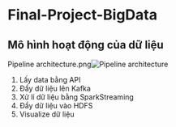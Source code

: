 # Final-Project-BigData

## Mô hình hoạt động của dữ liệu
Pipeline architecture.png![Pipeline architecture](https://user-images.githubusercontent.com/69194434/184597524-cac45dc8-e4bb-4683-bcb1-1519d4c054ba.png)
1. Lấy data bằng API
2. Đẩy dữ liệu lên Kafka
3. Xử lí dữ liệu bằng SparkStreaming
4. Đẩy dữ liệu vào HDFS
5. Visualize dữ liệu
